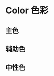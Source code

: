 # Color 色彩

## 主色

<color type="main"></color>

## 辅助色

<color type="neutra"></color>


## 中性色

<color type="auxiliary"></color>